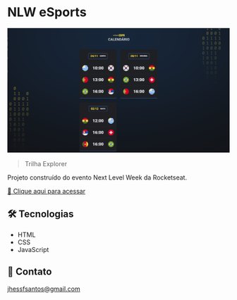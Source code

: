 # NLW eSports

![preview](/.github/preview.png)

> Trilha Explorer

Projeto construído do evento Next Level Week da Rocketseat.

[🔗 Clique aqui para acessar](https://jhessfrois.github.io/nlw-esports/)


## 🛠 Tecnologias

- HTML
- CSS
- JavaScript

## 🖤 Contato

jhessfsantos@gmail.com
